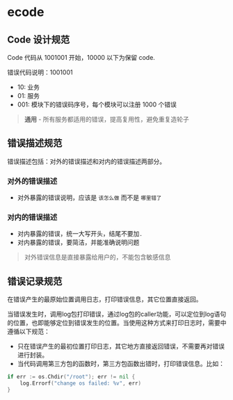 # ecode

## Code 设计规范
Code 代码从 1001001 开始，10000 以下为保留 code.

错误代码说明：1001001
+ 10: 业务
+ 01: 服务
+ 001: 模块下的错误码序号，每个模块可以注册 1000 个错误


> **通用** - 所有服务都适用的错误，提高复用性，避免重复造轮子

## 错误描述规范

错误描述包括：对外的错误描述和对内的错误描述两部分。

### 对外的错误描述

- 对外暴露的错误说明，应该是 `该怎么做` 而不是 `哪里错了`

### 对内的错误描述

- 对内暴露的错误，统一大写开头，结尾不要加`.`
- 对内暴露的错误，要简洁，并能准确说明问题

> 对外错误信息是直接暴露给用户的，不能包含敏感信息

## 错误记录规范

在错误产生的最原始位置调用日志，打印错误信息，其它位置直接返回。

当错误发生时，调用log包打印错误，通过log包的caller功能，可以定位到log语句的位置，也即能够定位到错误发生的位置。当使用这种方式来打印日志时，需要中遵循以下规范：

- 只在错误产生的最初位置打印日志，其它地方直接返回错误，不需要再对错误进行封装。
- 当代码调用第三方包的函数时，第三方包函数出错时，打印错误信息。比如：

```go
if err := os.Chdir("/root"); err != nil {
    log.Errorf("change os failed: %v", err)
}
```
